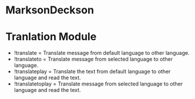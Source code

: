 # MarksonDeckson

# Tranlation Module
* !translate <targeLangCode> <text> = Translate message from default language to other language.
* !translateto <langCode> <targeLangCode> <text> = Translate message from selected language to other language.
* !translateplay <targeLangCode> <text> = Translate the text from default language to other language and read the text.
* !translatetoplay <langCode> <targeLangCode> <text> = Translate message from selected language to other language and read the text.
